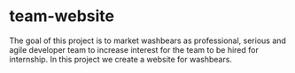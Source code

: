 # team-website
The goal of this project is to market washbears as professional, serious and agile developer team to increase interest for the team to be hired for internship. In this project we create a website for washbears.
